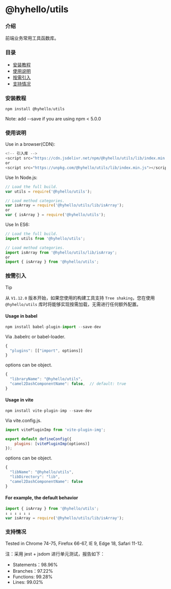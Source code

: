 # @hyhello/utils

### 介绍

前端业务常用工具函数库。

### 目录

- [安装教程](#安装教程)
- [使用说明](#使用说明)
- [按需引入](#按需引入)
- [支持情况](#支持情况)

### 安装教程

```javascript
npm install @hyhello/utils
```

Note: add --save if you are using npm < 5.0.0

### 使用说明

Use in a browser(CDN):

```javascript
<!-- 引入库 -->
<script src="https://cdn.jsdelivr.net/npm/@hyhello/utils/lib/index.min.js"></script>
or
<script src="https://unpkg.com/@hyhello/utils/lib/index.min.js"></script>
```

Use In Node.js:

```javascript
// Load the full build.
var utils = require('@hyhello/utils');

// Load method categories.
var isArray = require('@hyhello/utils/lib/isArray');
or
var { isArray } = require('@hyhello/utils');
```

Use In ES6:

```javascript
// Load the full build.
import utils from '@hyhello/utils';

// Load method categories.
import isArray from '@hyhello/utils/lib/isArray';
or
import { isArray } from '@hyhello/utils';
```

### 按需引入

> [!TIP]
> 从 `V1.12.0` 版本开始，如果您使用的构建工具支持 `Tree shaking`，您在使用 `@hyhello/utils` 库时将能够实现按需加载，无需进行任何额外配置。

#### Usage in babel

```javascript
npm install babel-plugin-import --save-dev
```

Via .babelrc or babel-loader.

```javascript
{
  "plugins": [["import", options]]
}
```

options can be object.

```javascript
{
  "libraryName": "@hyhello/utils",
  "camel2DashComponentName": false,  // default: true
}
```

#### Usage in vite

```javascript
npm install vite-plugin-imp --save-dev
```

Via vite.config.js.

```javascript
import vitePluginImp from 'vite-plugin-img';

export default defineConfig({
    plugins: [vitePluginImp(options)]
});
```

options can be object.

```javascript
{
  "libName": "@hyhello/utils",
  "libDirectory": "lib",
  "camel2DashComponentName": false
}
```

#### For example, the default behavior

```javascript
import { isArray } from '@hyhello/utils';
↓ ↓ ↓ ↓ ↓ ↓
var isArray = require('@hyhello/utils/lib/isArray');
```

### 支持情况

Tested in Chrome 74-75, Firefox 66-67, IE 9, Edge 18, Safari 11-12.

注：采用 jest + jsdom 进行单元测试，报告如下：

- Statements：98.96%
- Branches：97.22%
- Functions: 99.28%
- Lines: 99.02%
